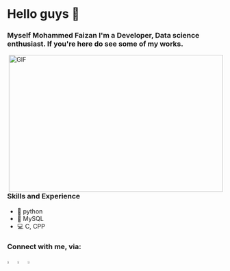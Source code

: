# Hello guys 👋

### Myself Mohammed Faizan I'm a Developer, Data science enthusiast. If you're here do see some of my works. 
 <img align="right" alt="GIF" src="https://user-images.githubusercontent.com/77895628/133884928-bbe7cbb5-2720-45d4-9d33-7341e6c9d383.gif" width="500" height="320" />

### Skills and Experience
* 🐍 python
* 🐬 MySQL
* 💻 C, CPP

### Connect with me, via:
[<img src='https://img.icons8.com/color/48/000000/github.png' alt='github' width="4%">](https://github.com/faizan3079)     [<img src='https://img.icons8.com/color/48/000000/linkedin.png' alt='linkedin' width="4%">](https://www.linkedin.com/in/musharafffaizan/)  [<img src='https://img.icons8.com/color/48/000000/instagram-new.png' alt='instagram' width="4%">](https://www.instagram.com/musharaff_faizan)  

<!--
**faizan3079/faizan3079** is a ✨ _special_ ✨ repository because its `README.md` (this file) appears on your GitHub profile.

Here are some ideas to get you started:

- 🔭 I’m currently working on ...
- 🌱 I’m currently learning ...
- 👯 I’m looking to collaborate on ...
- 🤔 I’m looking for help with ...
- 💬 Ask me about ...
- 📫 How to reach me: ...
- 😄 Pronouns: ...
- ⚡ Fun fact: ...
-->

